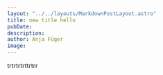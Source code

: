 ```yaml
---
layout: "../../layouts/MarkdownPostLayout.astro"
title: new title hello
pubDate: 
description: 
author: Anja Füger
image: 
---
```


trtrtrtrttrtrr